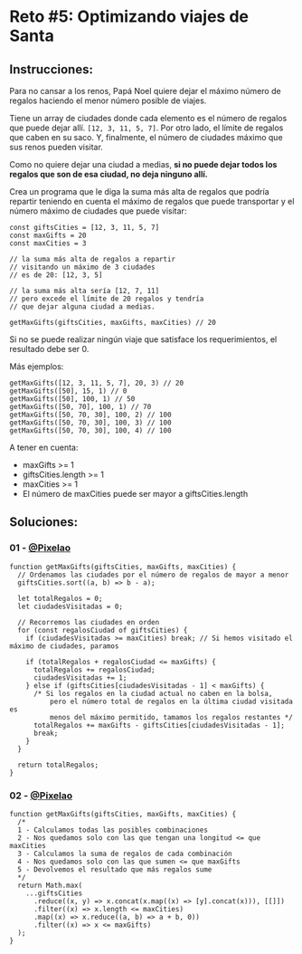 # Reto #5: Optimizando viajes de Santa

## Instrucciones:

Para no cansar a los renos, Papá Noel quiere dejar el máximo número de regalos haciendo el menor número posible de viajes.

Tiene un array de ciudades donde cada elemento es el número de regalos que puede dejar allí. `[12, 3, 11, 5, 7]`. Por otro lado, el límite de regalos que caben en su saco. Y, finalmente, el número de ciudades máximo que sus renos pueden visitar.

Como no quiere dejar una ciudad a medias, **si no puede dejar todos los regalos que son de esa ciudad, no deja ninguno allí.**

Crea un programa que le diga la suma más alta de regalos que podría repartir teniendo en cuenta el máximo de regalos que puede transportar y el número máximo de ciudades que puede visitar:

```JS
const giftsCities = [12, 3, 11, 5, 7]
const maxGifts = 20
const maxCities = 3

// la suma más alta de regalos a repartir
// visitando un máximo de 3 ciudades
// es de 20: [12, 3, 5]

// la suma más alta sería [12, 7, 11]
// pero excede el límite de 20 regalos y tendría
// que dejar alguna ciudad a medias.

getMaxGifts(giftsCities, maxGifts, maxCities) // 20
```

Si no se puede realizar ningún viaje que satisface los requerimientos, el resultado debe ser 0.

Más ejemplos:

```JS
getMaxGifts([12, 3, 11, 5, 7], 20, 3) // 20
getMaxGifts([50], 15, 1) // 0
getMaxGifts([50], 100, 1) // 50
getMaxGifts([50, 70], 100, 1) // 70
getMaxGifts([50, 70, 30], 100, 2) // 100
getMaxGifts([50, 70, 30], 100, 3) // 100
getMaxGifts([50, 70, 30], 100, 4) // 100
```

A tener en cuenta:

- maxGifts >= 1
- giftsCities.length >= 1
- maxCities >= 1
- El número de maxCities puede ser mayor a giftsCities.length

## Soluciones:

### 01 - [@Pixelao](https://github.com/Pixelao/)

```JS
function getMaxGifts(giftsCities, maxGifts, maxCities) {
  // Ordenamos las ciudades por el número de regalos de mayor a menor
  giftsCities.sort((a, b) => b - a);

  let totalRegalos = 0;
  let ciudadesVisitadas = 0;

  // Recorremos las ciudades en orden
  for (const regalosCiudad of giftsCities) {
    if (ciudadesVisitadas >= maxCities) break; // Si hemos visitado el máximo de ciudades, paramos

    if (totalRegalos + regalosCiudad <= maxGifts) {
      totalRegalos += regalosCiudad;
      ciudadesVisitadas += 1;
    } else if (giftsCities[ciudadesVisitadas - 1] < maxGifts) {
      /* Si los regalos en la ciudad actual no caben en la bolsa,
          pero el número total de regalos en la última ciudad visitada es
          menos del máximo permitido, tamamos los regalos restantes */
      totalRegalos += maxGifts - giftsCities[ciudadesVisitadas - 1];
      break;
    }
  }

  return totalRegalos;
}
```

### 02 - [@Pixelao](https://github.com/Pixelao/)

```JS
function getMaxGifts(giftsCities, maxGifts, maxCities) {
  /*
  1 - Calculamos todas las posibles combinaciones
  2 - Nos quedamos solo con las que tengan una longitud <= que maxCities
  3 - Calculamos la suma de regalos de cada combinación
  4 - Nos quedamos solo con las que sumen <= que maxGifts
  5 - Devolvemos el resultado que más regalos sume
  */
  return Math.max(
    ...giftsCities
      .reduce((x, y) => x.concat(x.map((x) => [y].concat(x))), [[]])
      .filter((x) => x.length <= maxCities)
      .map((x) => x.reduce((a, b) => a + b, 0))
      .filter((x) => x <= maxGifts)
  );
}
```
